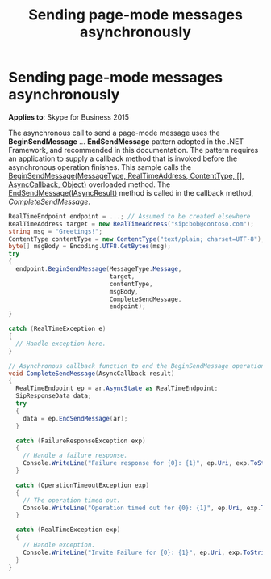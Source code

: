 ﻿---
title: Sending page-mode messages asynchronously
TOCTitle: Sending page-mode messages asynchronously
ms:assetid: cfbc3cd0-f357-40e7-b6c3-8bc0d78493e1
ms:mtpsurl: https://msdn.microsoft.com/library/Dn466050(v=office.16)
ms:contentKeyID: 65239994
ms.date: 07/27/2015
mtps_version: v=office.16
dev_langs:
- csharp
---

# Sending page-mode messages asynchronously


**Applies to**: Skype for Business 2015

The asynchronous call to send a page-mode message uses the **BeginSendMessage** … **EndSendMessage** pattern adopted in the .NET Framework, and recommended in this documentation. The pattern requires an application to supply a callback method that is invoked before the asynchronous operation finishes. This sample calls the [BeginSendMessage(MessageType, RealTimeAddress, ContentType, \[\], AsyncCallback, Object)](https://msdn.microsoft.com/library/hh161734\(v=office.16\)) overloaded method. The [EndSendMessage(IAsyncResult)](https://msdn.microsoft.com/library/hh382471\(v=office.16\)) method is called in the callback method, *CompleteSendMessage*.

```csharp
RealTimeEndpoint endpoint = ...; // Assumed to be created elsewhere
RealTimeAddress target = new RealTimeAddress("sip:bob@contoso.com");
string msg = "Greetings!";
ContentType contentType = new ContentType("text/plain; charset=UTF-8");
byte[] msgBody = Encoding.UTF8.GetBytes(msg);
try
{
  endpoint.BeginSendMessage(MessageType.Message,
                            target,
                            contentType,
                            msgBody,
                            CompleteSendMessage,
                            endpoint);
}

catch (RealTimeException e)
{
  // Handle exception here.
}

// Asynchronous callback function to end the BeginSendMessage operation.
void CompleteSendMessage(AsyncCallback result)
{
  RealTimeEndpoint ep = ar.AsyncState as RealTimeEndpoint;
  SipResponseData data;
  try
  {
    data = ep.EndSendMessage(ar);
  }

  catch (FailureResponseException exp)
  {
    // Handle a failure response.
    Console.WriteLine("Failure response for {0}: {1}", ep.Uri, exp.ToString());
  }

  catch (OperationTimeoutException exp)
  {
    // The operation timed out.
    Console.WriteLine("Operation timed out for {0}: {1}", ep.Uri, exp.ToString());
  }

  catch (RealTimeException exp)
  {
    // Handle exception.
    Console.WriteLine("Invite Failure for {0}: {1}", ep.Uri, exp.ToString());
  }
}
```

